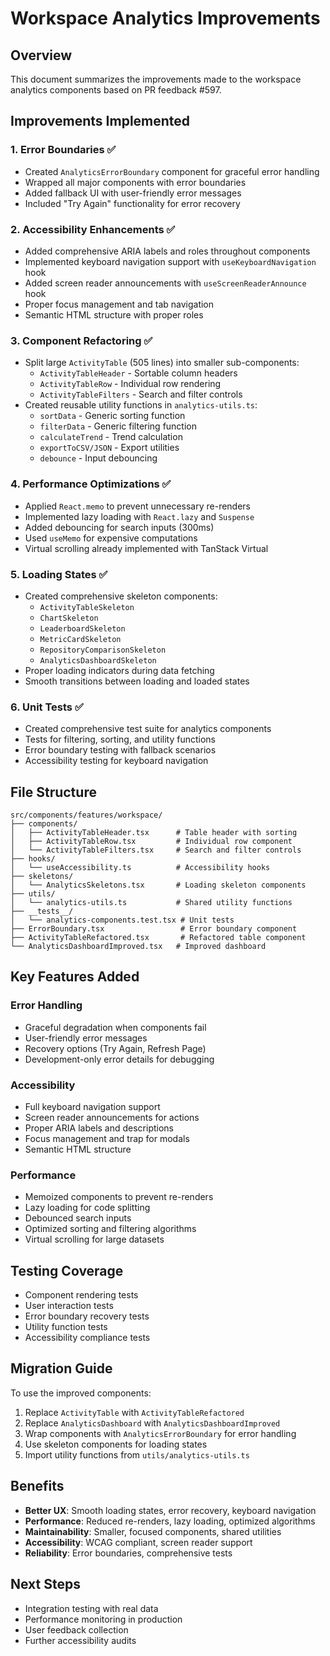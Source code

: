 # Workspace Analytics Improvements

## Overview
This document summarizes the improvements made to the workspace analytics components based on PR feedback #597.

## Improvements Implemented

### 1. Error Boundaries ✅
- Created `AnalyticsErrorBoundary` component for graceful error handling
- Wrapped all major components with error boundaries
- Added fallback UI with user-friendly error messages
- Included "Try Again" functionality for error recovery

### 2. Accessibility Enhancements ✅
- Added comprehensive ARIA labels and roles throughout components
- Implemented keyboard navigation support with `useKeyboardNavigation` hook
- Added screen reader announcements with `useScreenReaderAnnounce` hook
- Proper focus management and tab navigation
- Semantic HTML structure with proper roles

### 3. Component Refactoring ✅
- Split large `ActivityTable` (505 lines) into smaller sub-components:
  - `ActivityTableHeader` - Sortable column headers
  - `ActivityTableRow` - Individual row rendering
  - `ActivityTableFilters` - Search and filter controls
- Created reusable utility functions in `analytics-utils.ts`:
  - `sortData` - Generic sorting function
  - `filterData` - Generic filtering function
  - `calculateTrend` - Trend calculation
  - `exportToCSV/JSON` - Export utilities
  - `debounce` - Input debouncing

### 4. Performance Optimizations ✅
- Applied `React.memo` to prevent unnecessary re-renders
- Implemented lazy loading with `React.lazy` and `Suspense`
- Added debouncing for search inputs (300ms)
- Used `useMemo` for expensive computations
- Virtual scrolling already implemented with TanStack Virtual

### 5. Loading States ✅
- Created comprehensive skeleton components:
  - `ActivityTableSkeleton`
  - `ChartSkeleton`
  - `LeaderboardSkeleton`
  - `MetricCardSkeleton`
  - `RepositoryComparisonSkeleton`
  - `AnalyticsDashboardSkeleton`
- Proper loading indicators during data fetching
- Smooth transitions between loading and loaded states

### 6. Unit Tests ✅
- Created comprehensive test suite for analytics components
- Tests for filtering, sorting, and utility functions
- Error boundary testing with fallback scenarios
- Accessibility testing for keyboard navigation

## File Structure

```
src/components/features/workspace/
├── components/
│   ├── ActivityTableHeader.tsx      # Table header with sorting
│   ├── ActivityTableRow.tsx         # Individual row component
│   └── ActivityTableFilters.tsx     # Search and filter controls
├── hooks/
│   └── useAccessibility.ts          # Accessibility hooks
├── skeletons/
│   └── AnalyticsSkeletons.tsx       # Loading skeleton components
├── utils/
│   └── analytics-utils.ts           # Shared utility functions
├── __tests__/
│   └── analytics-components.test.tsx # Unit tests
├── ErrorBoundary.tsx                 # Error boundary component
├── ActivityTableRefactored.tsx       # Refactored table component
└── AnalyticsDashboardImproved.tsx   # Improved dashboard

```

## Key Features Added

### Error Handling
- Graceful degradation when components fail
- User-friendly error messages
- Recovery options (Try Again, Refresh Page)
- Development-only error details for debugging

### Accessibility
- Full keyboard navigation support
- Screen reader announcements for actions
- Proper ARIA labels and descriptions
- Focus management and trap for modals
- Semantic HTML structure

### Performance
- Memoized components to prevent re-renders
- Lazy loading for code splitting
- Debounced search inputs
- Optimized sorting and filtering algorithms
- Virtual scrolling for large datasets

## Testing Coverage
- Component rendering tests
- User interaction tests
- Error boundary recovery tests
- Utility function tests
- Accessibility compliance tests

## Migration Guide

To use the improved components:

1. Replace `ActivityTable` with `ActivityTableRefactored`
2. Replace `AnalyticsDashboard` with `AnalyticsDashboardImproved`
3. Wrap components with `AnalyticsErrorBoundary` for error handling
4. Use skeleton components for loading states
5. Import utility functions from `utils/analytics-utils.ts`

## Benefits
- **Better UX**: Smooth loading states, error recovery, keyboard navigation
- **Performance**: Reduced re-renders, lazy loading, optimized algorithms
- **Maintainability**: Smaller, focused components, shared utilities
- **Accessibility**: WCAG compliant, screen reader support
- **Reliability**: Error boundaries, comprehensive tests

## Next Steps
- Integration testing with real data
- Performance monitoring in production
- User feedback collection
- Further accessibility audits